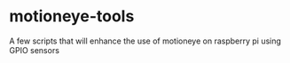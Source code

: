 # motioneye-tools
A few scripts that will enhance the use of motioneye on raspberry pi using GPIO sensors
